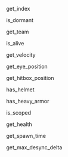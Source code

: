 get_index

is_dormant

get_team

is_alive

get_velocity

get_eye_position

get_hitbox_position

has_helmet

has_heavy_armor

is_scoped

get_health

get_spawn_time

get_max_desync_delta
